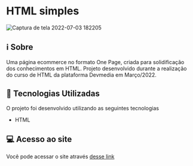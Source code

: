 # HTML simples


![Captura de tela 2022-07-03 182205](https://user-images.githubusercontent.com/94997593/177057766-209221f0-b6ae-403e-a989-2f9109c4f2c0.gif)


## :information_source: Sobre

Uma página ecommerce no formato One Page, criada para solidificação dos conhecimentos em HTML. Projeto desenvolvido durante a realização do curso de HTML da plataforma Devmedia em Março/2022.


## :rocket: Tecnologias Utilizadas 

O projeto foi desenvolvido utilizando as seguintes tecnologias

- HTML


## :computer: Acesso ao site

Você pode acessar o site através [desse link](https://html-simples.vercel.app/)



